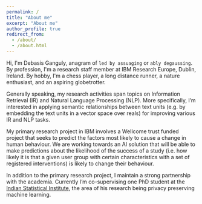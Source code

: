 ```yaml
---
permalink: /
title: "About me"
excerpt: "About me"
author_profile: true
redirect_from: 
  - /about/
  - /about.html
---
```


Hi, I'm Debasis Ganguly, anagram of `led by assuaging` or `ably degaussing`. By profession, I'm a research staff member at IBM Research Europe, Dublin, Ireland.
By hobby, I'm a chess player, a long distance runner, a nature enthusiast, and an aspiring globetrotter.

Generally speaking, my research activities span topics on Information Retrieval (IR) and Natural Language Processing (NLP). More specifically, I’m interested in applying
semantic relationships between text units (e.g. by embedding the text units in a vector space over reals) for improving various IR and NLP tasks.

My primary research project in IBM involves a Wellcome trust funded project that seeks to predict the factors most likely to cause a change in human behaviour.
We are working towards an AI solution that will be able to make predictions about the likelihood of the success of a study (i.e. how likely it is that a given user group with certain characteristics with a set of registered interventions) is likely to change their behaviour.

In addition to the primary research project, I maintain a strong partnership with the academia. Currently I’m co-supervising 
one PhD student at the [Indian Statistical Institute](https://www.isical.ac.in/), the area of his research being privacy preserving machine learning.

